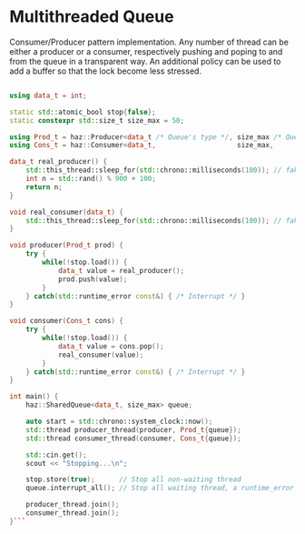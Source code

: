 # Multithreaded Queue

Consumer/Producer pattern implementation.
Any number of thread can be either a producer or a consumer, respectively pushing and poping to and from the queue in a transparent way.
An additional policy can be used to add a buffer so that the lock become less stressed.

```cpp 

using data_t = int;

static std::atomic_bool stop{false};
static constexpr std::size_t size_max = 50;

using Prod_t = haz::Producer<data_t /* Queue's type */, size_max /* Queue's size */, haz::Buffered<15> /* Policy */>;
using Cons_t = haz::Consumer<data_t,                    size_max,                    haz::Buffered<10>>;

data_t real_producer() {
    std::this_thread::sleep_for(std::chrono::milliseconds(100)); // fake work
    int n = std::rand() % 900 + 100;
    return n;
}

void real_consumer(data_t) {
    std::this_thread::sleep_for(std::chrono::milliseconds(100)); // fake work
}

void producer(Prod_t prod) {
    try {
        while(!stop.load()) {
            data_t value = real_producer();
            prod.push(value);
        }
    } catch(std::runtime_error const&) { /* Interrupt */ } 
}

void consumer(Cons_t cons) {
    try {
        while(!stop.load()) {
            data_t value = cons.pop();
            real_consumer(value);
        }
    } catch(std::runtime_error const&) { /* Interrupt */ } 
}

int main() {
    haz::SharedQueue<data_t, size_max> queue;

    auto start = std::chrono::system_clock::now();
    std::thread producer_thread(producer, Prod_t{queue});
    std::thread consumer_thread(consumer, Cons_t{queue});

    std::cin.get();
    scout << "Stopping...\n";

    stop.store(true);      // Stop all non-waiting thread
    queue.interrupt_all(); // Stop all waiting thread, a runtime_error will be threw

    producer_thread.join();
    consumer_thread.join();
}```